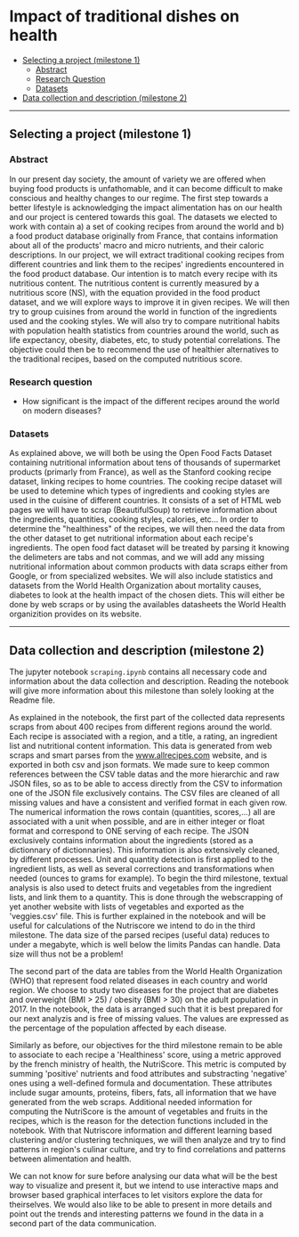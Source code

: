 Impact of traditional dishes on health
================

*   [Selecting a project (milestone 1)](#milestone_1)
    *   [Abstract](#abstract)
    *   [Research Question](#question)
    *   [Datasets](#datasets)
*   [Data collection and description (milestone 2)](#milestone_2)


* * *

<h2 id="milestone_1">Selecting a project (milestone 1)</h2>

<h3 id="abstract">Abstract</h3>

In our present day society, the amount of variety we are offered when buying food products is unfathomable, and it can become difficult to make conscious and healthy changes to our regime. The first step towards a better lifestyle is acknowledging the impact alimentation has on our health and our project is centered towards this goal. The datasets we elected to work with contain a) a set of cooking recipes from around the world and b) a food product database originally from France, that contains information about all of the products' macro and micro nutrients, and their caloric descriptions. In our project, we will extract traditional cooking recipes from different countries and link them to the recipes' ingredients encountered in the food product database. Our intention is to match every recipe with its nutritious content. The nutritious content is currently measured by a nutritious score (NS), with the equation provided in the food product dataset, and we will explore ways to improve it in given recipes. We will then try to group cuisines from around the world in function of the ingredients used and the cooking styles. We will also try to compare nutritional habits with population health statistics from countries around the world, such as life expectancy, obesity, diabetes, etc, to study potential correlations. The objective could then be to recommend the use of healthier alternatives to the traditional recipes, based on the computed nutritious score.  

<h3 id="question">Research question</h3>

-  How significant is the impact of the different recipes around the world on modern diseases?

<h3 id="datasets">Datasets</h3>

As explained above, we will both be using the Open Food Facts Dataset containing nutritional information about tens of thousands of supermarket products (primarly from France), as well as the Stanford cooking recipe dataset, linking recipes to home countries. The cooking recipe dataset will be used to detemine which types of ingredients and cooking styles are used in the cuisine of different countries. It consists of a set of HTML web pages we will have to scrap (BeautifulSoup) to retrieve information about the ingredients, quantities, cooking styles, calories, etc... In order to determine the "healthiness" of the recipes, we will then need the data from the other dataset to get nutritional information about each recipe's ingredients. The open food fact dataset will be treated by parsing it knowing the delimeters are tabs and not commas, and we will add any missing nutritional information about common products with data scraps either from Google, or from specialized websites. We will also include statistics and datasets from the World Health Organization about mortality causes, diabetes to look at the health impact of the chosen diets. This will either be done by web scraps or by using the availables datasheets the World Health organizition provides on its website.


* * *

<h2 id="milestone_2">Data collection and description (milestone 2)</h2>

The jupyter notebook `scraping.ipynb` contains all necessary code and information about the data collection and description. Reading the notebook will give more information about this milestone than solely looking at the Readme file. 

As explained in the notebook, the first part of the collected data represents scraps from about 400 recipes from different regions around the world. Each recipe is associated with a region, and a title, a rating, an ingredient list and nutritional content information. This data is generated from web scraps and smart parses from the www.allrecipes.com website, and is exported in both csv and json formats. We made sure to keep common references between the CSV table datas and the more hierarchic and raw JSON files, so as to be able to access directly from the CSV to information one of the JSON file exclusively contains. The  CSV files are cleaned of all missing values and have a consistent and verified format in each given row. The numerical information the rows contain (quantities, scores,...) all are associated with a unit when possible, and are in either integer or float format and correspond to ONE serving of each recipe. The JSON exclusively contains information about the ingredients (stored as a dictionnary of dictionnaries). This information is also extensively cleaned, by different processes. Unit and quantity detection is first applied to the ingredient lists, as well as several corrections and transformations when needed (ounces to grams for example). To begin the third milestone, textual analysis is also used to detect fruits and vegetables from the ingredient lists, and link them to a quantity. This is done through the webscrapping of yet another website with lists of vegetables and exported as the 'veggies.csv' file. This is further explained in the notebook and will be useful for calculations of the Nutriscore we intend to do in the third milestone. The data size of the parsed recipes (useful data) reduces to under a megabyte, which is well below the limits Pandas can handle. Data size will thus not be a problem! 

The second part of the data are tables from the World Health Organization (WHO) that represent food related diseases in each country and world region. We choose to study two diseases for the project that are diabetes and overweight (BMI > 25) / obesity (BMI > 30) on the adult population in 2017. In the notebook, the data is arranged such that it is best prepared for our next analyzis and is free of missing values. The values are expressed as the percentage of the population affected by each disease.

Similarly as before, our objectives for the third milestone remain to be able to associate to each recipe a 'Healthiness' score, using a metric approved by the french ministry of health, the NutriScore. This metric is computed by summing 'positive' nutrients and food attributes and substracting 'negative' ones using a well-defined formula and documentation. These attributes include sugar amounts, proteins, fibers, fats, all information that we have generated from the web scraps. Additional needed information for computing the NutriScore is the amount of vegetables and fruits in the recipes, which is the reason for the detection functions included in the notebook. With that Nutriscore information and different learning based clustering and/or clustering techniques, we will then analyze and try to find patterns in region's culinar culture, and try to find correlations and patterns between alimentation and health. 

We can not know for sure before analysing our data what will be the best way to visualize and present it, but we intend to use interactive maps and browser based graphical interfaces to let visitors explore the data for theirselves. We would also like to be able to present in more details and point out the trends and interesting patterns we found in the data in a second part of the data communication.
